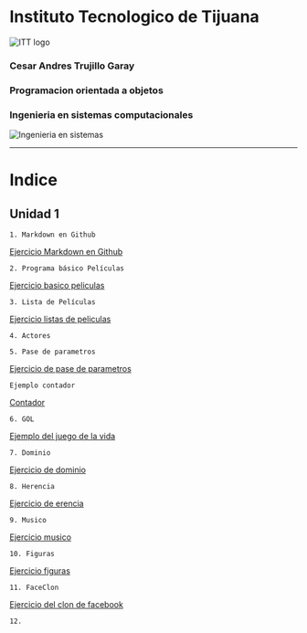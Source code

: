 # Instituto Tecnologico de Tijuana
![ITT logo](https://www.google.com/url?sa=i&source=images&cd=&ved=2ahUKEwjOhJLy2oblAhVHFjQIHYiGATgQjRx6BAgBEAQ&url=http%3A%2F%2Ftectijuana.edu.mx%2F&psig=AOvVaw1DAe4W2rRlImR3Kd1a1cL8&ust=1570419558071288)

### Cesar Andres Trujillo Garay

### Programacion orientada a objetos

### Ingenieria en sistemas computacionales
![Ingenieria en sistemas](https://www.google.com/url?sa=i&source=images&cd=&cad=rja&uact=8&ved=2ahUKEwjNsbOX3IblAhXBqp4KHVTKBKsQjRx6BAgBEAQ&url=%2Furl%3Fsa%3Di%26source%3Dimages%26cd%3D%26ved%3D%26url%3Dhttps%253A%252F%252Fwww.occ.com.mx%252Fblog%252Fcarreras-ingenieria-en-sistemas%252F%26psig%3DAOvVaw3KnS0w9bAwioNAsiFo6IzI%26ust%3D1570419769985410&psig=AOvVaw3KnS0w9bAwioNAsiFo6IzI&ust=1570419769985410)

-----------------------------------------------------------------------------------------------------------------------------------------------

# Indice

## Unidad 1
    1. Markdown en Github 
    
[Ejercicio Markdown en Github](Setup/README.md)

    2. Programa básico Películas

[Ejercicio basico peliculas](Programa_basico_peliculas)

    3. Lista de Películas

[Ejercicio listas de peliculas](Lista_peliculas)

    4. Actores 

    5. Pase de parametros
[Ejercicio de pase de parametros](Pase_parametros)

    Ejemplo contador
[Contador](Ejemplo)

    6. GOL
[Ejemplo del juego de la vida](Gol)

    7. Dominio
[Ejercicio de dominio](Dominio)

    8. Herencia
[Ejercicio de erencia](Herencia)

    9. Musico
[Ejercicio musico](Musico)

    10. Figuras
[Ejercicio figuras](Figuras)

    11. FaceClon
[Ejercicio del clon de facebook](FaceColon)
   
    12.
